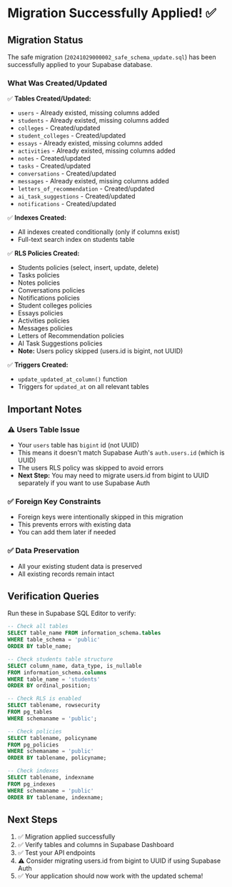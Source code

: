 # Migration Successfully Applied! ✅

## Migration Status

The safe migration (`20241029000002_safe_schema_update.sql`) has been successfully applied to your Supabase database.

### What Was Created/Updated

✅ **Tables Created/Updated:**
- `users` - Already existed, missing columns added
- `students` - Already existed, missing columns added  
- `colleges` - Created/updated
- `student_colleges` - Created/updated
- `essays` - Already existed, missing columns added
- `activities` - Already existed, missing columns added
- `notes` - Created/updated
- `tasks` - Created/updated
- `conversations` - Created/updated
- `messages` - Already existed, missing columns added
- `letters_of_recommendation` - Created/updated
- `ai_task_suggestions` - Created/updated
- `notifications` - Created/updated

✅ **Indexes Created:**
- All indexes created conditionally (only if columns exist)
- Full-text search index on students table

✅ **RLS Policies Created:**
- Students policies (select, insert, update, delete)
- Tasks policies
- Notes policies
- Conversations policies
- Notifications policies
- Student colleges policies
- Essays policies
- Activities policies
- Messages policies
- Letters of Recommendation policies
- AI Task Suggestions policies
- **Note:** Users policy skipped (users.id is bigint, not UUID)

✅ **Triggers Created:**
- `update_updated_at_column()` function
- Triggers for `updated_at` on all relevant tables

## Important Notes

### ⚠️ Users Table Issue
- Your `users` table has `bigint` id (not UUID)
- This means it doesn't match Supabase Auth's `auth.users.id` (which is UUID)
- The users RLS policy was skipped to avoid errors
- **Next Step:** You may need to migrate users.id from bigint to UUID separately if you want to use Supabase Auth

### ✅ Foreign Key Constraints
- Foreign keys were intentionally skipped in this migration
- This prevents errors with existing data
- You can add them later if needed

### ✅ Data Preservation
- All your existing student data is preserved
- All existing records remain intact

## Verification Queries

Run these in Supabase SQL Editor to verify:

```sql
-- Check all tables
SELECT table_name FROM information_schema.tables 
WHERE table_schema = 'public' 
ORDER BY table_name;

-- Check students table structure
SELECT column_name, data_type, is_nullable 
FROM information_schema.columns 
WHERE table_name = 'students' 
ORDER BY ordinal_position;

-- Check RLS is enabled
SELECT tablename, rowsecurity 
FROM pg_tables 
WHERE schemaname = 'public';

-- Check policies
SELECT tablename, policyname 
FROM pg_policies 
WHERE schemaname = 'public'
ORDER BY tablename, policyname;

-- Check indexes
SELECT tablename, indexname 
FROM pg_indexes 
WHERE schemaname = 'public'
ORDER BY tablename, indexname;
```

## Next Steps

1. ✅ Migration applied successfully
2. ✅ Verify tables and columns in Supabase Dashboard
3. ✅ Test your API endpoints
4. ⚠️ Consider migrating users.id from bigint to UUID if using Supabase Auth
5. ✅ Your application should now work with the updated schema!

